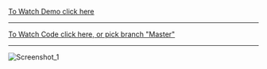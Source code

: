 <a href="https://egor-kozlov.github.io/Countries-table/">To Watch Demo click here</a>
<hr>
<a href="https://github.com/Egor-Kozlov/Countries-table/tree/master">To Watch Code click here, or pick branch "Master"</a>
<hr>

![Screenshot_1](https://user-images.githubusercontent.com/60579020/141833870-9c3fe93d-02d8-4ab1-8f5a-2afc3966286d.png)
